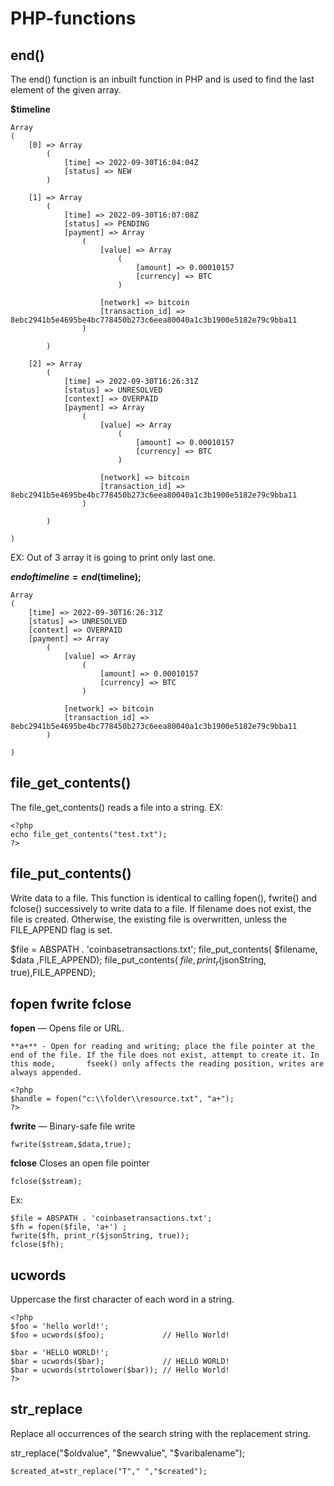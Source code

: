 # PHP-functions

## end()
The end() function is an inbuilt function in PHP and is used to find the last element of the given array.

**$timeline**
``` 
Array
(
    [0] => Array
        (
            [time] => 2022-09-30T16:04:04Z
            [status] => NEW
        )

    [1] => Array
        (
            [time] => 2022-09-30T16:07:08Z
            [status] => PENDING
            [payment] => Array
                (
                    [value] => Array
                        (
                            [amount] => 0.00010157
                            [currency] => BTC
                        )

                    [network] => bitcoin
                    [transaction_id] => 8ebc2941b5e4695be4bc778450b273c6eea80040a1c3b1900e5182e79c9bba11
                )

        )

    [2] => Array
        (
            [time] => 2022-09-30T16:26:31Z
            [status] => UNRESOLVED
            [context] => OVERPAID
            [payment] => Array
                (
                    [value] => Array
                        (
                            [amount] => 0.00010157
                            [currency] => BTC
                        )

                    [network] => bitcoin
                    [transaction_id] => 8ebc2941b5e4695be4bc778450b273c6eea80040a1c3b1900e5182e79c9bba11
                )

        )

)
``` 
EX: Out of 3 array it is going to print only last one.

**$endoftimeline = end($timeline);**
``` 
Array
(
    [time] => 2022-09-30T16:26:31Z
    [status] => UNRESOLVED
    [context] => OVERPAID
    [payment] => Array
        (
            [value] => Array
                (
                    [amount] => 0.00010157
                    [currency] => BTC
                )

            [network] => bitcoin
            [transaction_id] => 8ebc2941b5e4695be4bc778450b273c6eea80040a1c3b1900e5182e79c9bba11
        )

)

``` 

## file_get_contents()
The file_get_contents() reads a file into a string.
EX: 
``` 
<?php
echo file_get_contents("test.txt");
?>
``` 

## file_put_contents()
Write data to a file.
This function is identical to calling fopen(), fwrite() and fclose() successively to write data to a file.
If filename does not exist, the file is created. Otherwise, the existing file is overwritten, unless the FILE_APPEND flag is set.

$file = ABSPATH . 'coinbasetransactions.txt';
file_put_contents( $filename, $data ,FILE_APPEND);
file_put_contents( $file, print_r($jsonString, true),FILE_APPEND);

## fopen fwrite fclose

**fopen** — Opens file or URL.

    **a+** - Open for reading and writing; place the file pointer at the end of the file. If the file does not exist, attempt to create it. In this mode,       fseek() only affects the reading position, writes are always appended.
``` 
<?php
$handle = fopen("c:\\folder\\resource.txt", "a+");
?>
``` 
**fwrite** — Binary-safe file write
``` 
fwrite($stream,$data,true);
``` 
**fclose** Closes an open file pointer
``` 
fclose($stream);
``` 
Ex:
``` 
$file = ABSPATH . 'coinbasetransactions.txt';
$fh = fopen($file, 'a+') ; 
fwrite($fh, print_r($jsonString, true)); 
fclose($fh); 
``` 
      
## ucwords
Uppercase the first character of each word in a string.
``` 
<?php
$foo = 'hello world!';
$foo = ucwords($foo);             // Hello World!

$bar = 'HELLO WORLD!';
$bar = ucwords($bar);             // HELLO WORLD!
$bar = ucwords(strtolower($bar)); // Hello World!
?>
``` 

## str_replace
Replace all occurrences of the search string with the replacement string.

str_replace("$oldvalue", "$newvalue", "$varibalename");

``` 
$created_at=str_replace("T"," ","$created");
``` 
